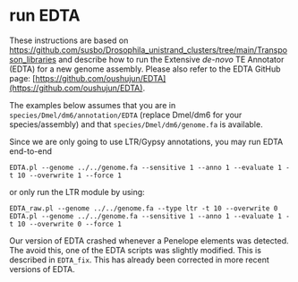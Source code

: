 # run EDTA

These instructions are based on https://github.com/susbo/Drosophila_unistrand_clusters/tree/main/Transposon_libraries and describe how to run the Extensive *de-novo* TE Annotator (EDTA) for a new genome assembly. Please also refer to the EDTA GitHub page: [https://github.com/oushujun/EDTA](https://github.com/oushujun/EDTA).

The examples below assumes that you are in `species/Dmel/dm6/annotation/EDTA` (replace Dmel/dm6 for your species/assembly) and that `species/Dmel/dm6/genome.fa` is available.

Since we are only going to use LTR/Gypsy annotations, you may run EDTA end-to-end

```
EDTA.pl --genome ../../genome.fa --sensitive 1 --anno 1 --evaluate 1 -t 10 --overwrite 1 --force 1
```

or only run the LTR module by using:
```
EDTA_raw.pl --genome ../../genome.fa --type ltr -t 10 --overwrite 0
EDTA.pl --genome ../../genome.fa --sensitive 1 --anno 1 --evaluate 1 -t 10 --overwrite 0 --force 1
```

Our version of EDTA crashed whenever a Penelope elements was detected. The avoid this, one of the EDTA scripts was slightly modified. This is described in `EDTA_fix`. This has already been corrected in more recent versions of EDTA.
